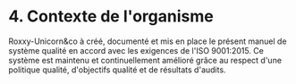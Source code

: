 # 4. Contexte de l'organisme

  Roxxy-Unicorn&co à créé, documenté et mis en place le présent manuel de
  système qualité en accord avec les exigences de l'ISO 9001:2015. Ce système
  est maintenu et continuellement amélioré grâce au respect d'une politique
  qualité, d'objectifs qualité et de résultats d'audits.
